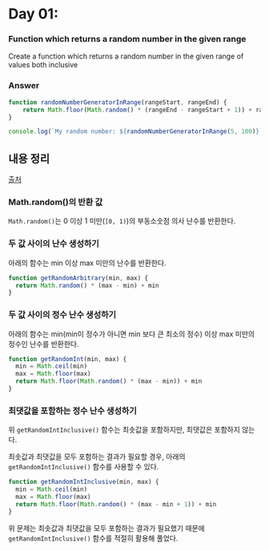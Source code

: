 # Day 01:

### Function which returns a random number in the given range

Create a function which returns a random number in the given range of values both inclusive

### Answer

```javascript
function randomNumberGeneratorInRange(rangeStart, rangeEnd) {
    return Math.floor(Math.random() * (rangeEnd - rangeStart + 1)) + rangeStart
}

console.log(`My random number: ${randomNumberGeneratorInRange(5, 100)}`)
```

## 내용 정리

[출처](https://developer.mozilla.org/ko/docs/Web/JavaScript/Reference/Global_Objects/Math/random)

### Math.random()의 반환 값

`Math.random()`는 0 이상 1 미만(`[0, 1)`)의 부동소숫점 의사 난수를 반환한다.

### 두 값 사이의 난수 생성하기

아래의 함수는 min 이상 max 미만의 난수를 반환한다.

```javascript
function getRandomArbitrary(min, max) {
  return Math.random() * (max - min) + min
}
```

### 두 값 사이의 정수 난수 생성하기

아래의 함수는 min(min이 정수가 아니면 min 보다 큰 최소의 정수) 이상 max 미만의 정수인 난수를 반환한다.

```javascript
function getRandomInt(min, max) {
  min = Math.ceil(min)
  max = Math.floor(max)
  return Math.floor(Math.random() * (max - min)) + min
}
```
### 최댓값을 포함하는 정수 난수 생성하기

위 `getRandomIntInclusive()` 함수는 최솟값을 포함하지만, 최댓값은 포함하지 않는다.

최솟값과 최댓값을 모두 포함하는 결과가 필요할 경우, 아래의 `getRandomIntInclusive()` 함수를 사용할 수 있다.

```javascript
function getRandomIntInclusive(min, max) {
  min = Math.ceil(min)
  max = Math.floor(max)
  return Math.floor(Math.random() * (max - min + 1)) + min
}
```

위 문제는 최솟값과 최댓값을 모두 포함하는 결과가 필요했기 때문에 `getRandomIntInclusive()` 함수를 적절히 활용해 풀었다.
